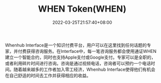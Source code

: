 ﻿---
weight: 
title: "WHEN Token(WHEN)"
description: "Whenhub Interface是一个知识付费平台，用户可以在这里找到任何话题的专家，并付费获得咨询服务"
date: 2022-03-25T21:57:40+08:00
lastmod: 2022-03-25T16:45:40+08:00
draft: false
authors: ["Metabd"]
featuredImage: "when-tokenwhen.webp"
link: ""
tags: ["数字代币","WHEN Token(WHEN)"]
categories: ["navigation"]
navigation: ["数字代币"]
lightgallery: true
toc: true
pinned: false
recommend: false
recommend1: false
---
Whenhub Interface是一个知识付费平台，用户可以在这里找到任何话题的专家，并付费获得咨询服务。在Interface中，每一笔咨询服务都会使用通证WHEN建立一个智能合约，同时也支持Apple支付或Google支付。专家可以是全职的，或者利用碎片时间进行咨询。咨询是通过视频电话，咨询者可以预约一个电话时间。随着越来越多的工作者加入零工经济，Whenhub Interface使得他们有机会在自己舒适的时间去工作并获得相应的收益。

